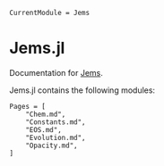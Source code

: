 ```@meta
CurrentModule = Jems
```

# Jems.jl

Documentation for [Jems](https://github.com/orlox/Jems.jl).

Jems.jl contains the following modules:

```@contents
Pages = [
    "Chem.md",
    "Constants.md",
    "EOS.md",
    "Evolution.md",
    "Opacity.md",
]
```

